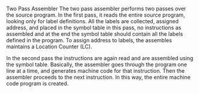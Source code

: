 Two Pass Assembler
The two pass assembler performs two passes over the source program.
In the first pass, it reads the entire source program, looking only for label definitions. 
All the labels are collected, assigned address, and placed in the symbol table in this pass, no instructions as assembled 
and at the end the symbol table should contain all the labels defined in the program. 
To assign address to labels, the assembles maintains a Location Counter (LC).

In the second pass the instructions are again read and are assembled using the symbol table.
Basically, the assembler goes through the program one line at a time, and generates machine code for that instruction. 
Then the assembler proceeds to the next instruction. In this way, the entire machine code program is created.
